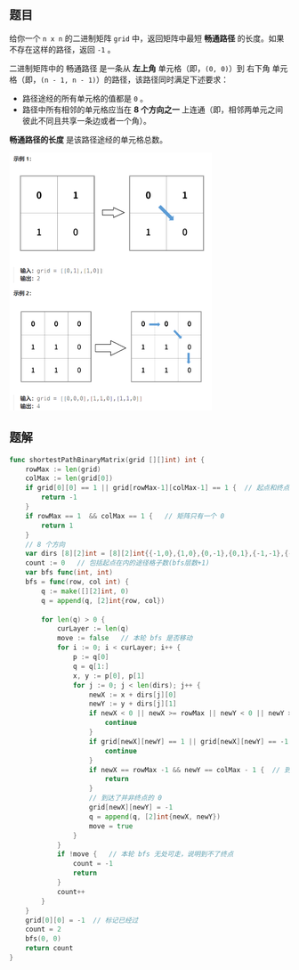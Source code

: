 ## 题目

给你一个 `n x n` 的二进制矩阵 `grid` 中，返回矩阵中最短 **畅通路径** 的长度。如果不存在这样的路径，返回 `-1` 。

二进制矩阵中的 畅通路径 是一条从 **左上角** 单元格（即，`(0, 0)`）到 右下角 单元格（即，`(n - 1, n - 1)`）的路径，该路径同时满足下述要求：

- 路径途经的所有单元格的值都是 `0` 。
- 路径中所有相邻的单元格应当在 **8 个方向之一** 上连通（即，相邻两单元之间彼此不同且共享一条边或者一个角）。

**畅通路径的长度** 是该路径途经的单元格总数。

<img src="6-1091.二进制矩阵中的最短路径.assets/image-20240303162518646.png" alt="image-20240303162518646" style="zoom:50%;" />

## 题解

```go
func shortestPathBinaryMatrix(grid [][]int) int {
    rowMax := len(grid)
    colMax := len(grid[0])
    if grid[0][0] == 1 || grid[rowMax-1][colMax-1] == 1 {  // 起点和终点必须都是0
        return -1
    }
    if rowMax == 1  && colMax == 1 {   // 矩阵只有一个 0
        return 1
    }
    // 8 个方向
    var dirs [8][2]int = [8][2]int{{-1,0},{1,0},{0,-1},{0,1},{-1,-1},{-1,1},{1,-1},{1,1}}  
    count := 0   // 包括起点在内的途径格子数(bfs层数+1)
    var bfs func(int, int)
    bfs = func(row, col int) {
        q := make([][2]int, 0)
        q = append(q, [2]int{row, col})

        for len(q) > 0 {
            curLayer := len(q)
            move := false   // 本轮 bfs 是否移动
            for i := 0; i < curLayer; i++ {
                p := q[0]
                q = q[1:]
                x, y := p[0], p[1]
                for j := 0; j < len(dirs); j++ {
                    newX := x + dirs[j][0]
                    newY := y + dirs[j][1]
                    if newX < 0 || newX >= rowMax || newY < 0 || newY >= colMax {
                        continue
                    }
                    if grid[newX][newY] == 1 || grid[newX][newY] == -1 {
                        continue
                    }
                    if newX == rowMax -1 && newY == colMax - 1 {  // 到达终点
                        return
                    }
                    // 到达了并非终点的 0
                    grid[newX][newY] = -1
                    q = append(q, [2]int{newX, newY})
                    move = true
                }
            }
            if !move {   // 本轮 bfs 无处可走，说明到不了终点
                count = -1
                return
            }
            count++
        }
    }
    grid[0][0] = -1  // 标记已经过
    count = 2
    bfs(0, 0)
    return count
}
```

